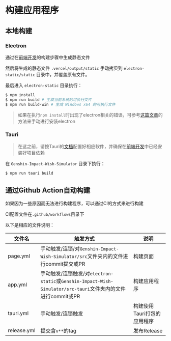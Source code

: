 # 构建应用程序

## 本地构建
### Electron

通过在[前端开发](frontend.md#构建)的构建步骤中生成静态文件

然后将生成的静态文件 `.vercel/output/static` 手动拷贝到 `electron-static/static` 目录中，并覆盖原有文件。

最后进入 `electron-static` 目录执行：

```bash
$ npm install
$ npm run build # 生成当前系统的可执行文件
$ npm run build-win # 生成 Windows x64 的可执行文件
```

> 如果在执行`npm install`时出现了electron相关的错误，可参考[这篇文章](https://www.bilibili.com/read/mobile?id=4789160)的方法来手动进行安装electron

### Tauri

>在这之前，请按Tauri的[文档](https://tauri.app/v1/guides/getting-started/prerequisites)配置好相应软件，并确保在[前端开发](frontend.md#安装依赖)中已经安装好项目依赖


在 `Genshin-Impact-Wish-Simulator` 目录下执行：

```bash
$ npm run tauri build
```

## 通过Github Action自动构建

如果因为一些原因而无法进行构建程序，可以通过CI的方式来进行构建

CI配置文件在`.github/workflows`目录下

以下是相应的文件说明：

|文件名|触发方式|说明|
|-|-|-|
|page.yml|手动触发/连锁/对`Genshin-Impact-Wish-Simulator/src`文件夹内的文件进行commit提交或PR |构建页面|
|app.yml|手动触发/连锁触发/对`electron-static`或`Genshin-Impact-Wish-Simulator/src-tauri`文件夹内的文件进行commit或PR|构建应用程序|
|tauri.yml|手动触发/连锁触发|构建使用Tauri打包的应用程序|
|release.yml|提交含`v**`的tag|发布Release|



